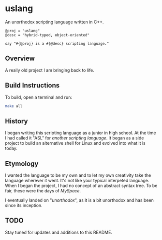# uslang

An unorthodox scripting language written in C++.

```uslang
@proj = "uslang"
@desc = "hybrid-typed, object-oriented"

say "#{@proj} is a #{@desc} scripting language."
```

## Overview

A really old project I am bringing back to life.

## Build Instructions

To build, open a terminal and run:

```bash
make all
```

## History

I began writing this scripting language as a junior in high school. At the time I had called it "ASL" for *another scripting language*.  It began as a side project to build an alternative shell for Linux and evolved into what it is today.

## Etymology

I wanted the language to be my own and to let my own creativity take the language wherever it went. It's not like your typical interpeted language. When I began the project, I had no concept of an abstract syntax tree. To be fair, these were the days of *MySpace*.

I eventually landed on "*unorthodox*", as it is a bit unorthodox and has been since its inception.

## TODO

Stay tuned for updates and additions to this README.
